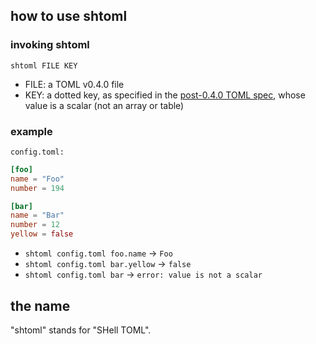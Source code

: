 ## how to use shtoml

### invoking shtoml

`shtoml FILE KEY`

- FILE: a TOML v0.4.0 file
- KEY: a dotted key, as specified in the [post-0.4.0 TOML spec](https://github.com/toml-lang/toml), whose value is a scalar (not an array or table)

### example

`config.toml:`

```toml
[foo]
name = "Foo"
number = 194

[bar]
name = "Bar"
number = 12
yellow = false
```

- `shtoml config.toml foo.name` -> `Foo`
- `shtoml config.toml bar.yellow` -> `false`
- `shtoml config.toml bar` -> `error: value is not a scalar`

## the name

"shtoml" stands for "SHell TOML".
